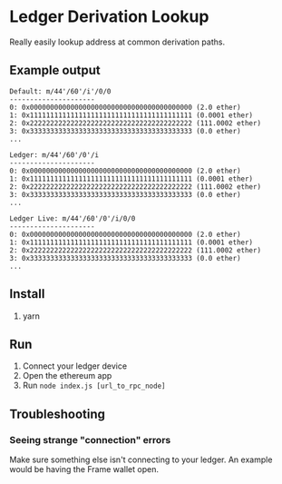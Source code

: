 # Ledger Derivation Lookup

Really easily lookup address at common derivation paths.

## Example output
```
Default: m/44'/60'/i'/0/0
---------------------
0: 0x0000000000000000000000000000000000000000 (2.0 ether)
1: 0x1111111111111111111111111111111111111111 (0.0001 ether)
2: 0x2222222222222222222222222222222222222222 (111.0002 ether)
3: 0x3333333333333333333333333333333333333333 (0.0 ether)
...

Ledger: m/44'/60'/0'/i
---------------------
0: 0x0000000000000000000000000000000000000000 (2.0 ether)
1: 0x1111111111111111111111111111111111111111 (0.0001 ether)
2: 0x2222222222222222222222222222222222222222 (111.0002 ether)
3: 0x3333333333333333333333333333333333333333 (0.0 ether)
...

Ledger Live: m/44'/60'/0'/i/0/0
---------------------
0: 0x0000000000000000000000000000000000000000 (2.0 ether)
1: 0x1111111111111111111111111111111111111111 (0.0001 ether)
2: 0x2222222222222222222222222222222222222222 (111.0002 ether)
3: 0x3333333333333333333333333333333333333333 (0.0 ether)
...
```

## Install
1. yarn

## Run
1. Connect your ledger device
2. Open the ethereum app
3. Run `node index.js [url_to_rpc_node]`

## Troubleshooting
### Seeing strange "connection" errors
Make sure something else isn't connecting to your ledger. An example would be having the Frame
wallet open.
